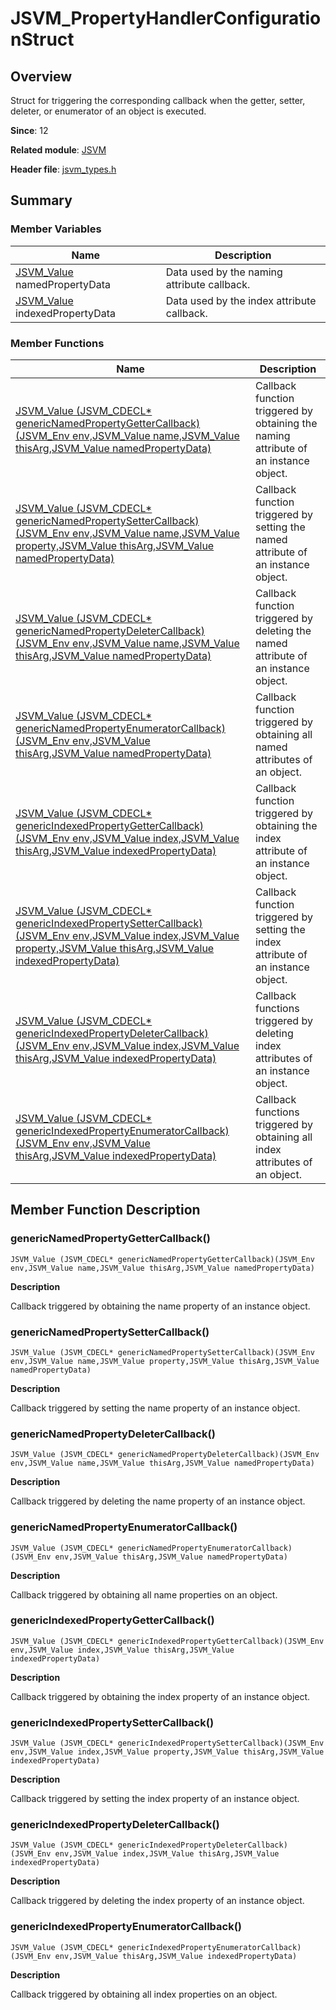 # JSVM_PropertyHandlerConfigurationStruct
<!--Kit: Common Basic Capability-->
<!--Subsystem: arkcompiler-->
<!--Owner: @yuanxiaogou; @string_sz-->
<!--Designer: @knightaoko-->
<!--Tester: @test_lzz-->
<!--Adviser: @fang-jinxu-->

## Overview

Struct for triggering the corresponding callback when the getter, setter, deleter, or enumerator of an object is executed.

**Since**: 12

**Related module**: [JSVM](capi-jsvm.md)

**Header file**: [jsvm_types.h](capi-jsvm-types-h.md)

## Summary

### Member Variables

| Name                              | Description|
|----------------------------------| -- |
| [JSVM_Value](capi-jsvm-jsvm-value--8h.md) namedPropertyData | Data used by the naming attribute callback.|
| [JSVM_Value](capi-jsvm-jsvm-value--8h.md) indexedPropertyData   | Data used by the index attribute callback.|


### Member Functions

| Name| Description|
| -- | -- |
| [JSVM_Value (JSVM_CDECL* genericNamedPropertyGetterCallback)(JSVM_Env env,JSVM_Value name,JSVM_Value thisArg,JSVM_Value namedPropertyData)](#genericnamedpropertygettercallback) | Callback function triggered by obtaining the naming attribute of an instance object.|
| [JSVM_Value (JSVM_CDECL* genericNamedPropertySetterCallback)(JSVM_Env env,JSVM_Value name,JSVM_Value property,JSVM_Value thisArg,JSVM_Value namedPropertyData)](#genericnamedpropertysettercallback) | Callback function triggered by setting the named attribute of an instance object.|
| [JSVM_Value (JSVM_CDECL* genericNamedPropertyDeleterCallback)(JSVM_Env env,JSVM_Value name,JSVM_Value thisArg,JSVM_Value namedPropertyData)](#genericnamedpropertydeletercallback) | Callback function triggered by deleting the named attribute of an instance object.|
| [JSVM_Value (JSVM_CDECL* genericNamedPropertyEnumeratorCallback)(JSVM_Env env,JSVM_Value thisArg,JSVM_Value namedPropertyData)](#genericnamedpropertyenumeratorcallback) | Callback function triggered by obtaining all named attributes of an object.|
| [JSVM_Value (JSVM_CDECL* genericIndexedPropertyGetterCallback)(JSVM_Env env,JSVM_Value index,JSVM_Value thisArg,JSVM_Value indexedPropertyData)](#genericindexedpropertygettercallback) | Callback function triggered by obtaining the index attribute of an instance object.|
| [JSVM_Value (JSVM_CDECL* genericIndexedPropertySetterCallback)(JSVM_Env env,JSVM_Value index,JSVM_Value property,JSVM_Value thisArg,JSVM_Value indexedPropertyData)](#genericindexedpropertysettercallback) | Callback function triggered by setting the index attribute of an instance object.|
| [JSVM_Value (JSVM_CDECL* genericIndexedPropertyDeleterCallback)(JSVM_Env env,JSVM_Value index,JSVM_Value thisArg,JSVM_Value indexedPropertyData)](#genericindexedpropertydeletercallback) | Callback functions triggered by deleting index attributes of an instance object.|
| [JSVM_Value (JSVM_CDECL* genericIndexedPropertyEnumeratorCallback)(JSVM_Env env,JSVM_Value thisArg,JSVM_Value indexedPropertyData)](#genericindexedpropertyenumeratorcallback) | Callback functions triggered by obtaining all index attributes of an object.|

## Member Function Description

### genericNamedPropertyGetterCallback()

```
JSVM_Value (JSVM_CDECL* genericNamedPropertyGetterCallback)(JSVM_Env env,JSVM_Value name,JSVM_Value thisArg,JSVM_Value namedPropertyData)
```

**Description**

Callback triggered by obtaining the name property of an instance object.

### genericNamedPropertySetterCallback()

```
JSVM_Value (JSVM_CDECL* genericNamedPropertySetterCallback)(JSVM_Env env,JSVM_Value name,JSVM_Value property,JSVM_Value thisArg,JSVM_Value namedPropertyData)
```

**Description**

Callback triggered by setting the name property of an instance object.

### genericNamedPropertyDeleterCallback()

```
JSVM_Value (JSVM_CDECL* genericNamedPropertyDeleterCallback)(JSVM_Env env,JSVM_Value name,JSVM_Value thisArg,JSVM_Value namedPropertyData)
```

**Description**

Callback triggered by deleting the name property of an instance object.

### genericNamedPropertyEnumeratorCallback()

```
JSVM_Value (JSVM_CDECL* genericNamedPropertyEnumeratorCallback)(JSVM_Env env,JSVM_Value thisArg,JSVM_Value namedPropertyData)
```

**Description**

Callback triggered by obtaining all name properties on an object.

### genericIndexedPropertyGetterCallback()

```
JSVM_Value (JSVM_CDECL* genericIndexedPropertyGetterCallback)(JSVM_Env env,JSVM_Value index,JSVM_Value thisArg,JSVM_Value indexedPropertyData)
```

**Description**

Callback triggered by obtaining the index property of an instance object.

### genericIndexedPropertySetterCallback()

```
JSVM_Value (JSVM_CDECL* genericIndexedPropertySetterCallback)(JSVM_Env env,JSVM_Value index,JSVM_Value property,JSVM_Value thisArg,JSVM_Value indexedPropertyData)
```

**Description**

Callback triggered by setting the index property of an instance object.

### genericIndexedPropertyDeleterCallback()

```
JSVM_Value (JSVM_CDECL* genericIndexedPropertyDeleterCallback)(JSVM_Env env,JSVM_Value index,JSVM_Value thisArg,JSVM_Value indexedPropertyData)
```

**Description**

Callback triggered by deleting the index property of an instance object.

### genericIndexedPropertyEnumeratorCallback()

```
JSVM_Value (JSVM_CDECL* genericIndexedPropertyEnumeratorCallback)(JSVM_Env env,JSVM_Value thisArg,JSVM_Value indexedPropertyData)
```

**Description**

Callback triggered by obtaining all index properties on an object.
